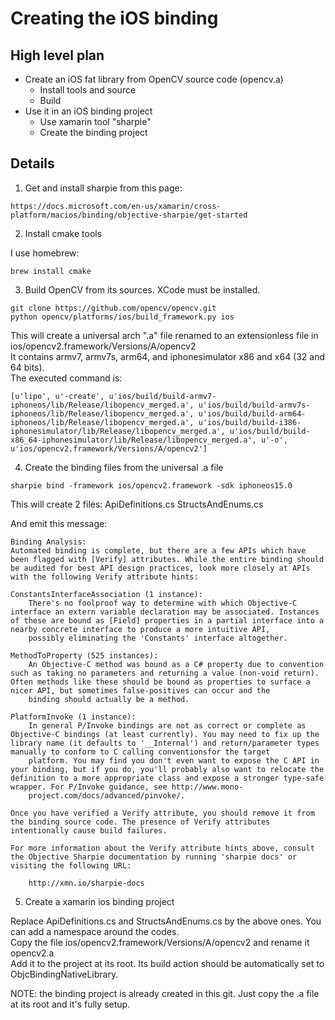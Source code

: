 # Creating the iOS binding

## High level plan
* Create an iOS fat library from OpenCV source code (opencv.a)
  * Install tools and source
  * Build
* Use it in an iOS binding project
  * Use xamarin tool "sharpie"
  * Create the binding project

## Details
 
1. Get and install sharpie from this page:
```
https://docs.microsoft.com/en-us/xamarin/cross-platform/macios/binding/objective-sharpie/get-started
```

2. Install cmake tools

I use homebrew:
```
brew install cmake
```

3. Build OpenCV from its sources. XCode must be installed.
```
git clone https://github.com/opencv/opencv.git
python opencv/platforms/ios/build_framework.py ios
```

This will create a universal arch ".a" file renamed to an extensionless file in ios/opencv2.framework/Versions/A/opencv2  
It contains armv7, armv7s, arm64, and iphonesimulator x86 and x64 (32 and 64 bits).  
The executed command is:
```shell
[u'lipo', u'-create', u'ios/build/build-armv7-iphoneos/lib/Release/libopencv_merged.a', u'ios/build/build-armv7s-iphoneos/lib/Release/libopencv_merged.a', u'ios/build/build-arm64-iphoneos/lib/Release/libopencv_merged.a', u'ios/build/build-i386-iphonesimulator/lib/Release/libopencv_merged.a', u'ios/build/build-x86_64-iphonesimulator/lib/Release/libopencv_merged.a', u'-o', u'ios/opencv2.framework/Versions/A/opencv2']
```


4. Create the binding files from the universal .a file

```shell
sharpie bind -framework ios/opencv2.framework -sdk iphoneos15.0
```

This will create 2 files:
ApiDefinitions.cs
StructsAndEnums.cs

And emit this message:

    Binding Analysis:
    Automated binding is complete, but there are a few APIs which have been flagged with [Verify] attributes. While the entire binding should be audited for best API design practices, look more closely at APIs with the following Verify attribute hints:

    ConstantsInterfaceAssociation (1 instance):
        There's no foolproof way to determine with which Objective-C interface an extern variable declaration may be associated. Instances of these are bound as [Field] properties in a partial interface into a nearby concrete interface to produce a more intuitive API,
        possibly eliminating the 'Constants' interface altogether.

    MethodToProperty (525 instances):
        An Objective-C method was bound as a C# property due to convention such as taking no parameters and returning a value (non-void return). Often methods like these should be bound as properties to surface a nicer API, but sometimes false-positives can occur and the
        binding should actually be a method.

    PlatformInvoke (1 instance):
        In general P/Invoke bindings are not as correct or complete as Objective-C bindings (at least currently). You may need to fix up the library name (it defaults to '__Internal') and return/parameter types manually to conform to C calling conventionsfor the target
        platform. You may find you don't even want to expose the C API in your binding, but if you do, you'll probably also want to relocate the definition to a more appropriate class and expose a stronger type-safe wrapper. For P/Invoke guidance, see http://www.mono-
        project.com/docs/advanced/pinvoke/.

    Once you have verified a Verify attribute, you should remove it from the binding source code. The presence of Verify attributes intentionally cause build failures.
    
    For more information about the Verify attribute hints above, consult the Objective Sharpie documentation by running 'sharpie docs' or visiting the following URL:

        http://xmn.io/sharpie-docs


5. Create a xamarin ios binding project

Replace ApiDefinitions.cs and StructsAndEnums.cs by the above ones. You can add a namespace around the codes.  
Copy the file ios/opencv2.framework/Versions/A/opencv2 and rename it opencv2.a  
Add it to the project at its root. Its build action should be automatically set to ObjcBindingNativeLibrary.  

NOTE: the binding project is already created in this git. Just copy the .a file at its root and it's fully setup.
